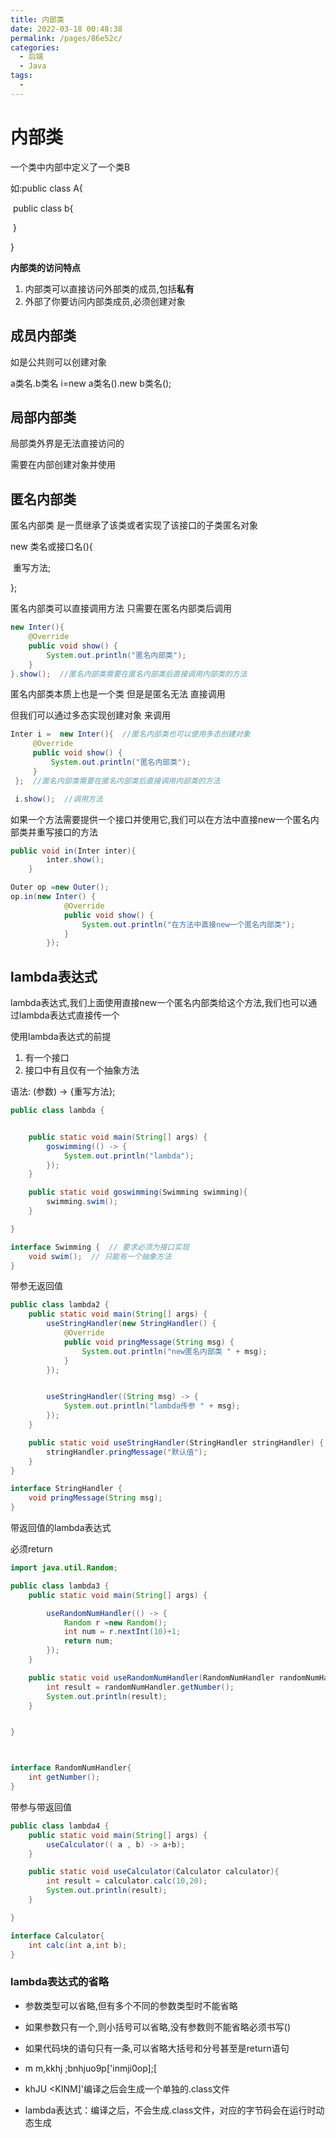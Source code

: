 ```yaml
---
title: 内部类
date: 2022-03-18 00:48:38
permalink: /pages/86e52c/
categories:
  - 后端
  - Java
tags:
  - 
---
```

# 内部类

一个类中内部中定义了一个类B

如:public class A{

​	public class b{

​	}

}



**内部类的访问特点**

1. 内部类可以直接访问外部类的成员,包括**私有**
2. 外部了你要访问内部类成员,必须创建对象



## 成员内部类

如是公共则可以创建对象

a类名.b类名 i=new a类名().new b类名();



## 局部内部类

局部类外界是无法直接访问的

需要在内部创建对象并使用



## 匿名内部类

匿名内部类 是一贯继承了该类或者实现了该接口的子类匿名对象

new 类名或接口名(){

​	重写方法;

};

匿名内部类可以直接调用方法 只需要在匿名内部类后调用

```java
new Inter(){
    @Override
    public void show() {
        System.out.println("匿名内部类");
    }
}.show();  //匿名内部类需要在匿名内部类后直接调用内部类的方法
```

匿名内部类本质上也是一个类  但是是匿名无法 直接调用

但我们可以通过多态实现创建对象 来调用

```java
Inter i =  new Inter(){  //匿名内部类也可以使用多态创建对象
     @Override
     public void show() {
         System.out.println("匿名内部类");
     }
 };  //匿名内部类需要在匿名内部类后直接调用内部类的方法

 i.show();  //调用方法
```

如果一个方法需要提供一个接口并使用它,我们可以在方法中直接new一个匿名内部类并重写接口的方法

```java
public void in(Inter inter){
        inter.show();
    }

Outer op =new Outer();
op.in(new Inter() {
            @Override
            public void show() {
                System.out.println("在方法中直接new一个匿名内部类");
            }
        });
```





## lambda表达式

lambda表达式,我们上面使用直接new一个匿名内部类给这个方法,我们也可以通过lambda表达式直接传一个

使用lambda表达式的前提

1. 有一个接口
2. 接口中有且仅有一个抽象方法

语法: (参数) -> {重写方法};

```java
public class lambda {


    public static void main(String[] args) {
        goswimming(() -> {
            System.out.println("lambda");
        });
    }

    public static void goswimming(Swimming swimming){
        swimming.swim();
    }

}

interface Swimming {  // 要求必须为接口实现
    void swim();  // 只能有一个抽象方法
}
```





带参无返回值

```java
public class lambda2 {
    public static void main(String[] args) {
        useStringHandler(new StringHandler() {
            @Override
            public void pringMessage(String msg) {
                System.out.println("new匿名内部类 " + msg);
            }
        });


        useStringHandler((String msg) -> {
            System.out.println("lambda传参 " + msg);
        });
    }

    public static void useStringHandler(StringHandler stringHandler) {
        stringHandler.pringMessage("默认值");
    }
}

interface StringHandler {
    void pringMessage(String msg);
}

```





带返回值的lambda表达式

必须return

```java
import java.util.Random;

public class lambda3 {
    public static void main(String[] args) {

        useRandomNumHandler(() -> {
            Random r =new Random();
            int num = r.nextInt(10)+1;
            return num;
        });
    }

    public static void useRandomNumHandler(RandomNumHandler randomNumHandler){
        int result = randomNumHandler.getNumber();
        System.out.println(result);
    }


}



interface RandomNumHandler{
    int getNumber();
}
```



带参与带返回值

```java
public class lambda4 {
    public static void main(String[] args) {
        useCalculator(( a , b) -> a+b);
    }

    public static void useCalculator(Calculator calculator){
        int result = calculator.calc(10,20);
        System.out.println(result);
    }

}

interface Calculator{
    int calc(int a,int b);
}
```

### lambda表达式的省略

- 参数类型可以省略,但有多个不同的参数类型时不能省略
- 如果参数只有一个,则小括号可以省略,没有参数则不能省略必须书写()
- 如果代码块的语句只有一条,可以省略大括号和分号甚至是return语句

- m    m,kkhj ;bnhjuo9p['inmji0op];[ 
- khJU <KINM]'编译之后会生成一个单独的.class文件
- lambda表达式：编译之后，不会生成.class文件，对应的字节码会在运行时动态生成



